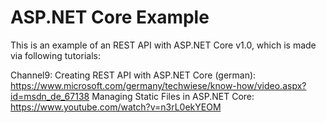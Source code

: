 # ASP.NET Core Example
This is an example of an REST API with ASP.NET Core v1.0, which is made via following tutorials: 

Channel9: Creating REST API with ASP.NET Core (german): https://www.microsoft.com/germany/techwiese/know-how/video.aspx?id=msdn_de_67138
Managing Static Files in ASP.NET Core: https://www.youtube.com/watch?v=n3rL0ekYEOM

